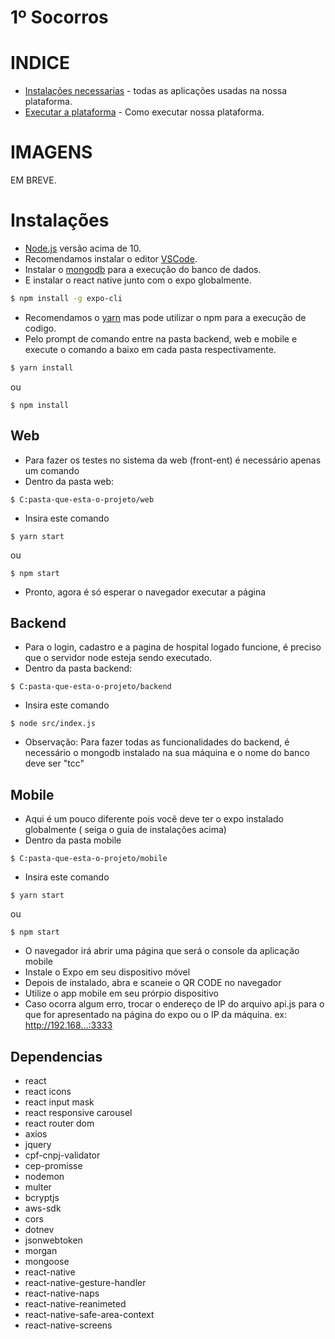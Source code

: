 # 1º Socorros

# INDICE
 - [Instalações necessarias](#instalacoes) - todas as aplicações usadas na nossa plataforma.
 - [Executar a plataforma](#codigos) - Como executar nossa plataforma.
 
# IMAGENS
  EM BREVE.


# Instalações
  - [Node.js](https://nodejs.org/en/) versão acima de 10.
  - Recomendamos instalar o editor [VSCode](https://code.visualstudio.com/download).
  - Instalar o [mongodb](https://www.mongodb.com/download-center) para a execução do banco de dados.
  - E instalar o react native junto com o expo globalmente.
  ``` sh
  $ npm install -g expo-cli
  ```
  - Recomendamos o [yarn](https://classic.yarnpkg.com/pt-BR/docs/install/#windows-stable) mas pode utilizar o npm para a execução de codigo.
  - Pelo prompt de comando entre na pasta backend, web e mobile e execute o comando a baixo em cada pasta respectivamente.
  ```sh
  $ yarn install
  ```
  ou 
  ```
  $ npm install
  ```

  ## Web
  - Para fazer os testes no sistema da web (front-ent) é necessário apenas um comando
  - Dentro da pasta web:
  ```
  $ C:pasta-que-esta-o-projeto/web
  ```
  - Insira este comando
  ```
  $ yarn start
  ```
  ou
  ```
  $ npm start
  ```
  - Pronto, agora é só esperar o navegador executar a página

  ## Backend
  - Para o login, cadastro e a pagina de hospital logado funcione, é preciso que o servidor node esteja sendo executado.
  - Dentro da pasta backend:
  ```
  $ C:pasta-que-esta-o-projeto/backend
  ```
  - Insira este comando
  ```
  $ node src/index.js
  ```
  - Observação: Para fazer todas as funcionalidades do backend, é necessário o mongodb instalado na sua máquina e o nome do banco deve ser "tcc"

  ## Mobile
  - Aqui é um pouco diferente pois você deve ter o expo instalado globalmente ( seiga o guia de instalações acima)
  - Dentro da pasta mobile
  ```
  $ C:pasta-que-esta-o-projeto/mobile
  ```
  - Insira este comando
  ```
  $ yarn start
  ```
  ou
  ```
  $ npm start
  ```
  - O navegador irá abrir uma página que será o console da aplicação mobile
  - Instale o Expo em seu dispositivo móvel
  - Depois de instalado, abra e scaneie o QR CODE no navegador
  - Utilize o app mobile em seu prórpio dispositivo
  - Caso ocorra algum erro, trocar o endereço de IP do arquivo api.js para o que for apresentado na página do expo ou o IP da máquina. ex: http://192.168...:3333
  
  ## Dependencias
  - react
  - react icons
  - react input mask
  - react responsive carousel
  - react router dom
  - axios
  - jquery
  - cpf-cnpj-validator
  - cep-promisse
  - nodemon
  - multer
  - bcryptjs
  - aws-sdk
  - cors
  - dotnev
  - jsonwebtoken
  - morgan
  - mongoose
  - react-native
  - react-native-gesture-handler
  - react-native-naps
  - react-native-reanimeted
  - react-native-safe-area-context
  - react-native-screens
